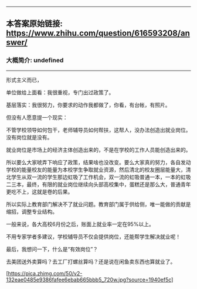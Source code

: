 ----------------------------------------
## 本答案原始链接: https://www.zhihu.com/question/616593208/answer/
### 大概简介: undefined
----------------------------------------
形式主义而已，

单位做给上面看：我很重视，专门出过政策了。

基层落实：我很努力，你要求的动作我都做了，你看，有台帐，有照片。

但没有人愿意提一个现实：

不管学校领导如何包干，老师辅导员如何帮扶，这帮人，没办法创造出就业岗位。没有岗位就是没有。

就业岗位是市场上的经济主体创造出来的，不是在学校的工作人员能创造出来的。

所以要么大家唬弄下响应了政策，结果啥也没改变。要么大家真的努力，各自发动学校的能量校友的能量为本校学生争取就业资源，然后清北的校友圈层能量大，清北学生从双一流的学生那边虹吸了工作机会，双一流的虹吸普通一本，一本的虹吸二三本，最终，有限的就业岗位继续向头部高校集中，蛋糕还是那么大，普通青年更吃不上，这就是卷的后果。

所以实际上教育部门解决不了就业问题。教育部门属于供给侧，唯一能做的贡献是缩招，调整专业结构。

一般来说，各大高校6月份之后，账面上就业率一定在95%以上。

不用专家学者多建议，学校辅导员不仅会提供岗位，还能帮学生解决就业呢！

最后，我想问一下，什么是“有效岗位”？

去美团送外卖算吗？去工厂打螺丝算吗？还是说在闲鱼卖东西也算就业了。

[https://pica.zhimg.com/50/v2-132eae0485e9386fafee6ebab665bbb5_720w.jpg?source=1940ef5c]


